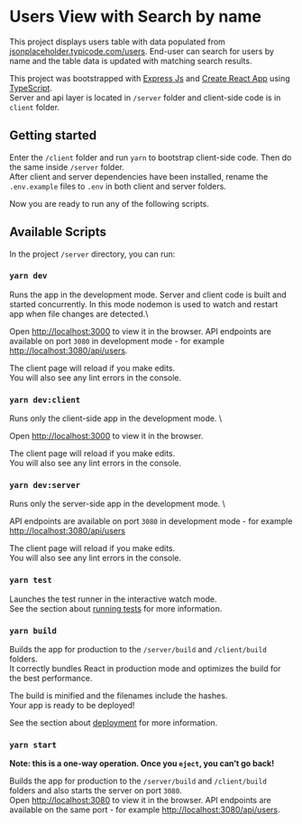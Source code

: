 # Users View with Search by name

This project displays users table with data populated from [jsonplaceholder.typicode.com/users](https://jsonplaceholder.typicode.com/users). End-user can search for users by name and the table data is updated with matching search results.

This project was bootstrapped with [Express Js](https://expressjs.com/) and [Create React App](https://github.com/facebook/create-react-app) using [TypeScript](https://www.typescriptlang.org/).\
Server and api layer is located in `/server` folder and client-side code is in `client` folder. 

## Getting started
Enter the `/client` folder and run `yarn` to bootstrap client-side code. Then do the same inside `/server` folder.\
After client and server dependencies have been installed, rename the `.env.example` files to `.env` in both client and server folders.

Now you are ready to run any of the following scripts.

## Available Scripts

In the project `/server` directory, you can run:

### `yarn dev`

Runs the app in the development mode. Server and client code is built and started concurrently. In this mode nodemon is used to watch and restart app when file changes are detected.\

Open [http://localhost:3000](http://localhost:3000) to view it in the browser. API endpoints are available on port `3080` in development mode - for example [http://localhost:3080/api/users](http://localhost:3080/api/users).

The client page will reload if you make edits.\
You will also see any lint errors in the console.

### `yarn dev:client`

Runs only the client-side app in the development mode. \

Open [http://localhost:3000](http://localhost:3000) to view it in the browser.

The client page will reload if you make edits.\
You will also see any lint errors in the console.

### `yarn dev:server`

Runs only the server-side app in the development mode. \

API endpoints are available on port `3080` in development mode - for example [http://localhost:3080/api/users](http://localhost:3080/api/users)

The client page will reload if you make edits.\
You will also see any lint errors in the console.

### `yarn test`

Launches the test runner in the interactive watch mode.\
See the section about [running tests](https://facebook.github.io/create-react-app/docs/running-tests) for more information.

### `yarn build`

Builds the app for production to the `/server/build` and `/client/build` folders.\
It correctly bundles React in production mode and optimizes the build for the best performance.

The build is minified and the filenames include the hashes.\
Your app is ready to be deployed!

See the section about [deployment](https://facebook.github.io/create-react-app/docs/deployment) for more information.

### `yarn start`

**Note: this is a one-way operation. Once you `eject`, you can’t go back!**

Builds the app for production to the `/server/build` and `/client/build` folders and also starts the server on port `3080`.\
Open [http://localhost:3080](http://localhost:3080) to view it in the browser. API endpoints are available on the same port - for example [http://localhost:3080/api/users](http://localhost:3080/api/users).
